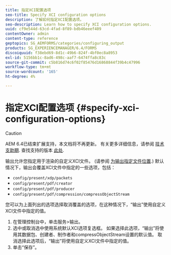 ```yaml
---
title: 指定XCI配置选项
seo-title: Specify XCI configuration options
description: 了解如何指定XCI配置选项。
seo-description: Learn how to specify XCI configuration options.
uuid: cf9e544d-63cd-4fad-8f89-bdb46eeef409
contentOwner: admin
content-type: reference
geptopics: SG_AEMFORMS/categories/configuring_output
products: SG_EXPERIENCEMANAGER/6.4/FORMS
discoiquuid: f38ebd69-8d1c-49b6-824f-4bf0ec8a8953
exl-id: 5156bb1c-8ad6-498c-aaf7-6474ffa8c83c
source-git-commit: c5b816d74c6f02f85476d16868844f39b4c47996
workflow-type: tm+mt
source-wordcount: '165'
ht-degree: 4%

---
```


# 指定XCI配置选项 {#specify-xci-configuration-options}

>[!CAUTION]
>
>AEM 6.4已结束扩展支持，本文档将不再更新。 有关更多详细信息，请参阅 [技术支助期](https://helpx.adobe.com/cn/support/programs/eol-matrix.html). 查找支持的版本 [此处](https://experienceleague.adobe.com/docs/).

输出允许您指定用于渲染的自定义XCI文件。 (请参阅 [为输出指定文件位置](/help/forms/using/admin-help/specify-file-locations-output.md#specify-file-locations-for-output).) 默认情况下，输出会覆盖XCI文件中指定的一些选项，包括：

* `config/present/xdp/packets`
* `config/present/pdf/creator`
* `config/present/pdf/producer`
* `config/present/pdf/compression/compressObjectStream`

您可以为上面列出的选项选择取消覆盖的选项，在这种情况下，“输出”使用自定义XCI文件中指定的值。

1. 在管理控制台中，单击服务>输出。
1. 选中或取消选中使用系统默认XCI选项复选框。 如果选择此选项，“输出”将使用其数据包、创建者、制作者和compressObjectStream设置的默认值。 取消选择此选项后，“输出”将使用自定义XCI文件中指定的值。
1. 单击“保存”。
